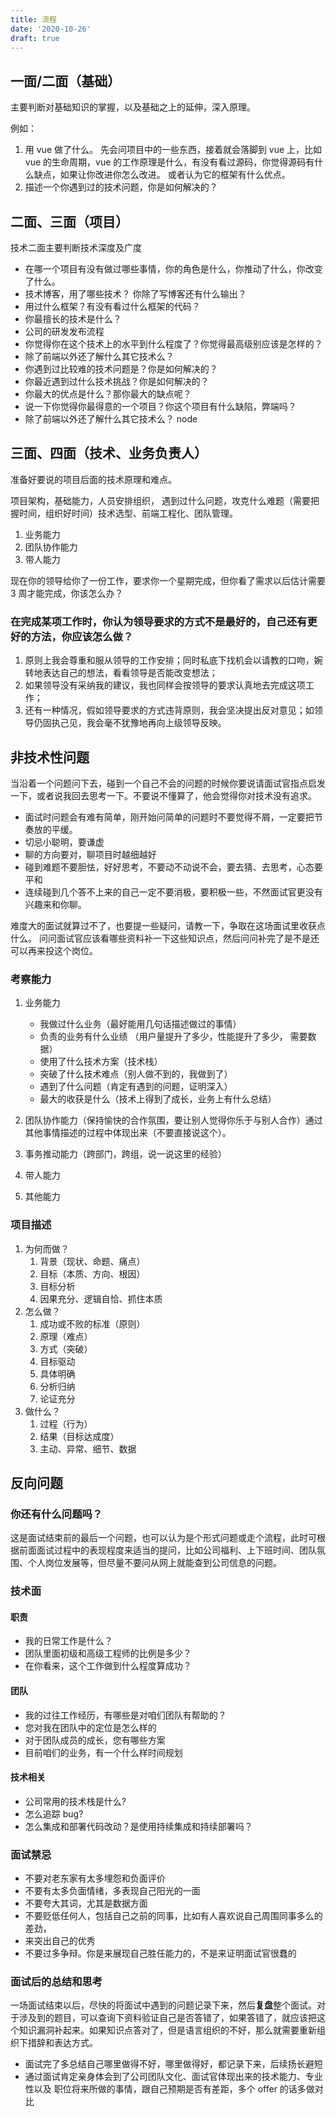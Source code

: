 ```yaml
---
title: 流程
date: '2020-10-26'
draft: true
---
```


## 一面/二面（基础）

主要判断对基础知识的掌握，以及基础之上的延伸，深入原理。

例如：

1. 用 vue 做了什么。 先会问项目中的一些东西，接着就会落脚到 vue 上，比如 vue 的生命周期，vue 的工作原理是什么，有没有看过源码，你觉得源码有什么缺点，如果让你改进你怎么改进。 或者认为它的框架有什么优点。
2. 描述一个你遇到过的技术问题，你是如何解决的？

## 二面、三面（项目）

技术二面主要判断技术深度及广度

- 在哪一个项目有没有做过哪些事情，你的角色是什么，你推动了什么，你改变了什么。
- 技术博客，用了哪些技术？ 你除了写博客还有什么输出？
- 用过什么框架？有没有看过什么框架的代码？
- 你最擅长的技术是什么？
- 公司的研发发布流程
- 你觉得你在这个技术上的水平到什么程度了？你觉得最高级别应该是怎样的？
- 除了前端以外还了解什么其它技术么？
- 你遇到过比较难的技术问题是？你是如何解决的？
- 你最近遇到过什么技术挑战？你是如何解决的？
- 你最大的优点是什么？那你最大的缺点呢？
- 说一下你觉得你最得意的一个项目？你这个项目有什么缺陷，弊端吗？
- 除了前端以外还了解什么其它技术么？ node

## 三面、四面（技术、业务负责人）

准备好要说的项目后面的技术原理和难点。

项目架构，基础能力，人员安排组织， 遇到过什么问题，攻克什么难题（需要把握时间，组织好时间）技术选型、前端工程化、团队管理。

1. 业务能力
2. 团队协作能力
3. 带人能力

现在你的领导给你了一份工作，要求你一个星期完成，但你看了需求以后估计需要 3 周才能完成，你该怎么办？

### 在完成某项工作时，你认为领导要求的方式不是最好的，自己还有更好的方法，你应该怎么做？

1. 原则上我会尊重和服从领导的工作安排；同时私底下找机会以请教的口吻，婉转地表达自己的想法，看看领导是否能改变想法；
2. 如果领导没有采纳我的建议，我也同样会按领导的要求认真地去完成这项工作；
3. 还有一种情况，假如领导要求的方式违背原则，我会坚决提出反对意见；如领导仍固执己见，我会毫不犹豫地再向上级领导反映。

## 非技术性问题

当沿着一个问题问下去，碰到一个自己不会的问题的时候你要说请面试官指点启发一下，或者说我回去思考一下。不要说不懂算了，他会觉得你对技术没有追求。

- 面试时问题会有难有简单，刚开始问简单的问题时不要觉得不屑，一定要把节奏放的平缓。
- 切忌小聪明，要谦虚
- 聊的方向要对，聊项目时越细越好
- 碰到难题不要胆怯，好好思考，不要动不动说不会，要去猜、去思考，心态要平和
- 连续碰到几个答不上来的自己一定不要消极，要积极一些，不然面试官更没有兴趣来和你聊。

难度大的面试就算过不了，也要提一些疑问，请教一下，争取在这场面试里收获点什么。 问问面试官应该看哪些资料补一下这些知识点，然后问问补完了是不是还可以再来投这个岗位。

### 考察能力

1. 业务能力

   - 我做过什么业务（最好能用几句话描述做过的事情）
   - 负责的业务有什么业绩 （用户量提升了多少，性能提升了多少， 需要数据）
   - 使用了什么技术方案（技术栈）
   - 突破了什么技术难点（别人做不到的，我做到了）
   - 遇到了什么问题（肯定有遇到的问题，证明深入）
   - 最大的收获是什么（技术上得到了成长，业务上有什么总结）

2. 团队协作能力（保持愉快的合作氛围，要让别人觉得你乐于与别人合作）通过其他事情描述的过程中体现出来（不要直接说这个）。
3. 事务推动能力（跨部门，跨组，说一说这里的经验）
4. 带人能力
5. 其他能力

### 项目描述

1. 为何而做？
   1. 背景（现状、命题、痛点）
   2. 目标（本质、方向、根因）
   3. 目标分析
   4. 因果充分、逻辑自恰、抓住本质
2. 怎么做？
   1. 成功或不败的标准（原则）
   2. 原理（难点）
   3. 方式（突破）
   4. 目标驱动
   5. 具体明确
   6. 分析归纳
   7. 论证充分
3. 做什么？
   1. 过程（行为）
   2. 结果（目标达成度）
   3. 主动、异常、细节、数据

## 反向问题

### 你还有什么问题吗？

这是面试结束前的最后一个问题，也可以认为是个形式问题或走个流程，此时可根据前面面试过程中的表现程度来适当的提问，比如公司福利、上下班时间、团队氛围、个人岗位发展等，但尽量不要问从网上就能查到公司信息的问题。

### 技术面

#### 职责

- 我的日常工作是什么？
- 团队里面初级和高级工程师的比例是多少？
- 在你看来，这个工作做到什么程度算成功？

#### 团队

- 我的过往工作经历，有哪些是对咱们团队有帮助的？
- 您对我在团队中的定位是怎么样的
- 对于团队成员的成长，您有哪些方案
- 目前咱们的业务，有一个什么样时间规划

#### 技术相关

- 公司常用的技术栈是什么?
- 怎么追踪 bug?
- 怎么集成和部署代码改动？是使用持续集成和持续部署吗？

### 面试禁忌

- 不要对老东家有太多埋怨和负面评价
- 不要有太多负面情绪，多表现自己阳光的一面
- 不要夸大其词，尤其是数据方面
- 不要贬低任何人，包括自己之前的同事，比如有人喜欢说自己周围同事多么的差劲，
- 来突出自己的优秀
- 不要过多争辩。你是来展现自己胜任能力的，不是来证明面试官很蠢的

### 面试后的总结和思考

一场面试结束以后，尽快的将面试中遇到的问题记录下来，然后**复盘**整个面试。对于涉及到的题目，可以查询下资料验证自己是否答错了，如果答错了，就应该把这个知识漏洞补起来。如果知识点答对了，但是语言组织的不好，那么就需要重新组织下措辞和表达方式。

- 面试完了多总结自己哪里做得不好，哪里做得好，都记录下来，后续扬长避短
- 通过面试肯定亲身体会到了公司团队文化、面试官体现出来的技术能力、专业性以及 职位将来所做的事情，跟自己预期是否有差距，多个 offer 的话多做对比
